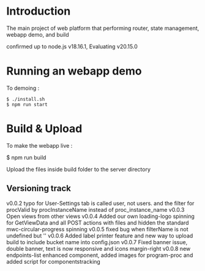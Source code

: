 # Introduction

The main project of web platform that performing router, state management, webapp demo, and build

confirmed up to node.js v18.16.1, Evaluating v20.15.0


# Running an webapp demo
To demoing :

```
$ ./install.sh
$ npm run start
```

# Build & Upload
To make the webapp live :

$ npm run build

Upload the files inside build folder to the server directory

## Versioning track

v0.0.2 typo for User-Settings tab is called user, not users. and the filter for procValid by 
procInstanceName instead of proc_instance_name
v0.0.3 Open views from other views
v0.0.4 Added our own loading-logo spinning for GetViewData and all POST actions with files and hidden the standard mwc-circular-progress spinning
v0.0.5 fixed bug when filterName is not undefined but ''
v0.0.6 Added label printer feature and new way to upload build to include bucket name into config.json
v0.0.7 Fixed banner issue, double banner, text is now responsive and icons margin-right
v0.0.8 new endpoints-list enhanced component, added images for program-proc and added script for componentstracking